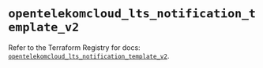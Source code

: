 # `opentelekomcloud_lts_notification_template_v2`

Refer to the Terraform Registry for docs: [`opentelekomcloud_lts_notification_template_v2`](https://registry.terraform.io/providers/opentelekomcloud/opentelekomcloud/1.36.39/docs/resources/lts_notification_template_v2).

